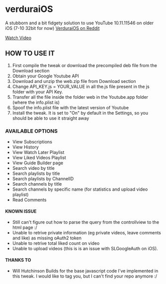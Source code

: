 # verduraiOS
A stubborn and a bit fidgety solution to use YouTube 10.11.11546 on older iOS (7-10 32bit for now)
[VerduraiOS on Reddit](https://www.reddit.com/r/LegacyJailbreak/comments/uoxxyg/news_verduraios_a_petty_way_to_use_youtube/ "VerduraiOS on Reddit")

[Watch Video](https://www.youtube.com/watch?v=mxyB9FGudBY)

## HOW TO USE IT
1. First compile the tweak or download the precompiled deb file from the Download section
2. Obtain your Google Youtube API
3. Download and unzip the web.zip file from Download section
4. Change API_KEY.js = YOUR_VALUE in all the.js file present in the js folder with your API Key.
5. Transfer all the file inside the folder web in the Youtube.app folder (where the info.plist is)
6. Spoof the info.plist file with the latest version of Youtube
7. Install the tweak. It is set to "On" by default in the Settings, so you should be able to use it straight away

### AVAILABLE OPTIONS
- View Subscriptions
- View History
- View Watch Later Playlist
- View Liked Videos Playlist
- View Guide Builder page
- Search video by title
- Search playlists by title
- Search playlists by ChannelID
- Search channels by title
- Search channels by specific name (for statistics and upload video playlist)
- Read Comments

#### KNOWN ISSUE
- Still can't figure out how to parse the query from the controllview to the html page :/
- Unable to retrive private information (eg private videos, leave comments and like) as missing oAuth2 token
- Unable to retrive total liked count on video
- Unable to upload videos (this is is an issue with SLGoogleAuth on iOS).

#### THANKS TO
- Will Hutchinson Builds for the base javascript code I've implemented in this tweak. I would like to tag you, but I can't find your repo anymore :/
